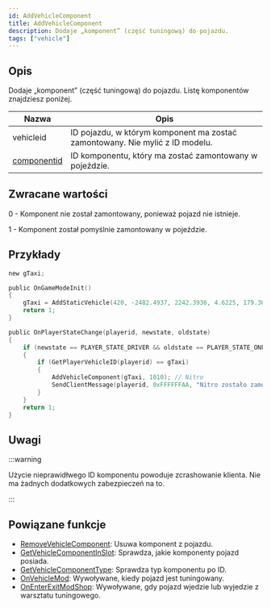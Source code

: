 ```yaml
---
id: AddVehicleComponent
title: AddVehicleComponent
description: Dodaje „komponent” (część tuningową) do pojazdu.
tags: ["vehicle"]
---
```


## Opis

Dodaje „komponent” (część tuningową) do pojazdu. Listę komponentów znajdziesz poniżej.

| Nazwa                                         | Opis                                                                         |
| --------------------------------------------- | ---------------------------------------------------------------------------- |
| vehicleid                                     | ID pojazdu, w którym komponent ma zostać zamontowany. Nie mylić z ID modelu. |
| [componentid](../resources/carcomponentid.md) | ID komponentu, który ma zostać zamontowany w pojeździe.                      |

## Zwracane wartości

0 - Komponent nie został zamontowany, ponieważ pojazd nie istnieje.

1 - Komponent został pomyślnie zamontowany w pojeździe.

## Przykłady

```c
new gTaxi;

public OnGameModeInit()
{
    gTaxi = AddStaticVehicle(420, -2482.4937, 2242.3936, 4.6225, 179.3656, 6, 1); // Taxi
    return 1;
}

public OnPlayerStateChange(playerid, newstate, oldstate)
{
    if (newstate == PLAYER_STATE_DRIVER && oldstate == PLAYER_STATE_ONFOOT)
    {
        if (GetPlayerVehicleID(playerid) == gTaxi)
        {
            AddVehicleComponent(gTaxi, 1010); // Nitro
            SendClientMessage(playerid, 0xFFFFFFAA, "Nitro zostało zamontowane w taksówce.");
        }
    }
    return 1;
}
```

## Uwagi

:::warning

Użycie nieprawidłwego ID komponentu powoduje zcrashowanie klienta. Nie ma żadnych dodatkowych zabezpieczeń na to.

:::

## Powiązane funkcje

- [RemoveVehicleComponent](RemoveVehicleComponent.md): Usuwa komponent z pojazdu.
- [GetVehicleComponentInSlot](GetVehicleComponentInSlot.md): Sprawdza, jakie komponenty pojazd posiada.
- [GetVehicleComponentType](GetVehicleComponentType.md): Sprawdza typ komponentu po ID.
- [OnVehicleMod](../callbacks/OnVehicleMod.md): Wywoływane, kiedy pojazd jest tuningowany.
- [OnEnterExitModShop](../callbacks/OnEnterExitModShop.md): Wywoływane, gdy pojazd wjedzie lub wyjedzie z warsztatu tuningowego.
